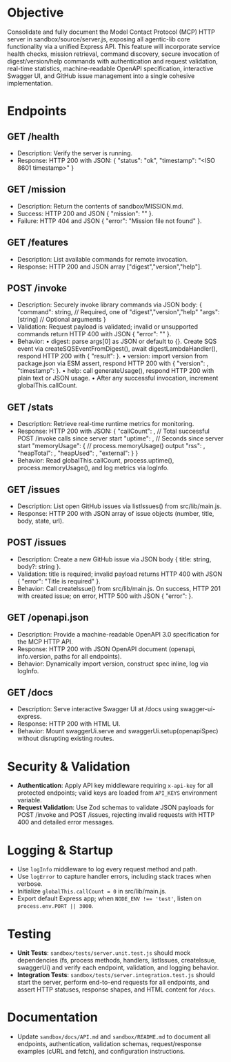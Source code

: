 # Objective
Consolidate and fully document the Model Contact Protocol (MCP) HTTP server in sandbox/source/server.js, exposing all agentic-lib core functionality via a unified Express API. This feature will incorporate service health checks, mission retrieval, command discovery, secure invocation of digest/version/help commands with authentication and request validation, real-time statistics, machine-readable OpenAPI specification, interactive Swagger UI, and GitHub issue management into a single cohesive implementation.

# Endpoints

## GET /health
- Description: Verify the server is running.
- Response: HTTP 200 with JSON:
  {
    "status": "ok",
    "timestamp": "<ISO 8601 timestamp>"
  }

## GET /mission
- Description: Return the contents of sandbox/MISSION.md.
- Success: HTTP 200 and JSON { "mission": "<file content>" }.
- Failure: HTTP 404 and JSON { "error": "Mission file not found" }.

## GET /features
- Description: List available commands for remote invocation.
- Response: HTTP 200 and JSON array ["digest","version","help"].

## POST /invoke
- Description: Securely invoke library commands via JSON body:
    {
      "command": string,    // Required, one of "digest","version","help"
      "args": [string]      // Optional arguments
    }
- Validation: Request payload is validated; invalid or unsupported commands return HTTP 400 with JSON { "error": "<message>" }.
- Behavior:
  • digest: parse args[0] as JSON or default to {}. Create SQS event via createSQSEventFromDigest(), await digestLambdaHandler(), respond HTTP 200 with { "result": <handler output> }.
  • version: import version from package.json via ESM assert, respond HTTP 200 with { "version": <version>, "timestamp": <ISO> }.
  • help: call generateUsage(), respond HTTP 200 with plain text or JSON usage.
  • After any successful invocation, increment globalThis.callCount.

## GET /stats
- Description: Retrieve real-time runtime metrics for monitoring.
- Response: HTTP 200 with JSON:
  {
    "callCount": <number>,    // Total successful POST /invoke calls since server start
    "uptime": <number>,       // Seconds since server start
    "memoryUsage": {          // process.memoryUsage() output
      "rss": <number>,
      "heapTotal": <number>,
      "heapUsed": <number>,
      "external": <number>
    }
  }
- Behavior: Read globalThis.callCount, process.uptime(), process.memoryUsage(), and log metrics via logInfo.

## GET /issues
- Description: List open GitHub issues via listIssues() from src/lib/main.js.
- Response: HTTP 200 with JSON array of issue objects (number, title, body, state, url).

## POST /issues
- Description: Create a new GitHub issue via JSON body { title: string, body?: string }.
- Validation: title is required; invalid payload returns HTTP 400 with JSON { "error": "Title is required" }.
- Behavior: Call createIssue() from src/lib/main.js. On success, HTTP 201 with created issue; on error, HTTP 500 with JSON { "error": <message> }.

## GET /openapi.json
- Description: Provide a machine-readable OpenAPI 3.0 specification for the MCP HTTP API.
- Response: HTTP 200 with JSON OpenAPI document (openapi, info.version, paths for all endpoints).
- Behavior: Dynamically import version, construct spec inline, log via logInfo.

## GET /docs
- Description: Serve interactive Swagger UI at /docs using swagger-ui-express.
- Response: HTTP 200 with HTML UI.
- Behavior: Mount swaggerUi.serve and swaggerUi.setup(openapiSpec) without disrupting existing routes.

# Security & Validation
- **Authentication**: Apply API key middleware requiring `x-api-key` for all protected endpoints; valid keys are loaded from `API_KEYS` environment variable.
- **Request Validation**: Use Zod schemas to validate JSON payloads for POST /invoke and POST /issues, rejecting invalid requests with HTTP 400 and detailed error messages.

# Logging & Startup
- Use `logInfo` middleware to log every request method and path.
- Use `logError` to capture handler errors, including stack traces when verbose.
- Initialize `globalThis.callCount = 0` in src/lib/main.js.
- Export default Express app; when `NODE_ENV !== 'test'`, listen on `process.env.PORT || 3000`.

# Testing
- **Unit Tests**: `sandbox/tests/server.unit.test.js` should mock dependencies (fs, process methods, handlers, listIssues, createIssue, swaggerUi) and verify each endpoint, validation, and logging behavior.
- **Integration Tests**: `sandbox/tests/server.integration.test.js` should start the server, perform end-to-end requests for all endpoints, and assert HTTP statuses, response shapes, and HTML content for `/docs`.

# Documentation
- Update `sandbox/docs/API.md` and `sandbox/README.md` to document all endpoints, authentication, validation schemas, request/response examples (cURL and fetch), and configuration instructions.